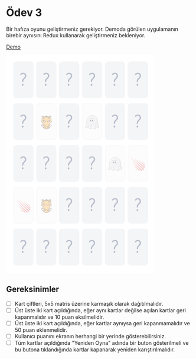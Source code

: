 # Ödev 3

Bir hafıza oyunu geliştirmeniz gerekiyor. Demoda görülen uygulamanın birebir aynısını Redux kullanarak geliştirmeniz bekleniyor.

[Demo](https://codepen.io/yigitcukuren/pen/GyxxVm)

![Preview](./figures/preview.png)

## Gereksinimler

- [ ] Kart çiftleri, 5x5 matris üzerine karmaşık olarak dağıtılmalıdır.
- [ ] Üst üste iki kart açıldığında, eğer aynı kartlar değilse açılan kartlar geri kapanmalıdır ve 10 puan eksilmelidir.
- [ ] Üst üste iki kart açıldığında, eğer kartlar aynıysa geri kapanmamalıdır ve 50 puan eklenmelidir.
- [ ] Kullanıcı puanını ekranın herhangi bir yerinde gösterebilirsiniz.
- [ ] Tüm kartlar açıldığında "Yeniden Oyna" adında bir buton gösterilmeli ve bu butona tıklandığında kartlar kapanarak yeniden karıştırılmalıdır.
